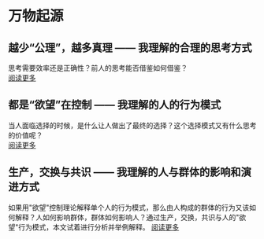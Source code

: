 # 万物起源
## 越少“公理”，越多真理 —— 我理解的合理的思考方式
思考需要效率还是正确性？前人的思考能否借鉴如何借鉴？  
[阅读更多](https://headwink.github.io/page2)
## 都是“欲望”在控制 —— 我理解的人的行为模式
当人面临选择的时候，是什么让人做出了最终的选择？这个选择模式又有什么思考的价值呢？  
[阅读更多](https://headwink.github.io/page1)
## 生产，交换与共识 —— 我理解的人与群体的影响和演进方式
如果用"欲望"控制理论解释单个人的行为模式，那么由人构成的群体的行为又该如何解释？人如何影响群体，群体如何影响人？通过生产，交换，共识与人的"欲望"行为模式，本文试着进行分析并举例解释。
[阅读更多](https://headwink.github.io/page3)